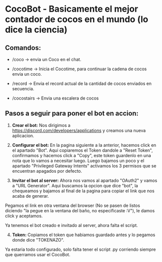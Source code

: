 # CocoBot - Basicamente el mejor contador de cocos en el mundo (lo dice la ciencia)


## Comandos:

* /coco -> envia un Coco en el chat.

* /cocotime -> Inicia el Cocotime, para continuar la cadena de cocos envia un coco.

* /record -> Envia el record actual de la cantidad de cocos enviados en secuencia.

* /cocostairs -> Envia una escalera de cocos


## Pasos a seguir para poner el bot en accion:

1. **Crear el bot:** Nos dirigimos a https://discord.com/developers/applications y creamos una nueva aplicacion.

2. **Configurar el bot:** En la pagina siguiente a la anterior, hacemos click en el apartado "Bot". Aqui copiaremos el Token dandole a "Reset Token", confirmamos y hacemos click a "Copy", este token guardenlo en una nota que lo vamos a necesitar luego. Luego bajamos un poco y el apartado "Privileged Gateway Intents" activamos los 3 permisos que se encuentran apagados por defecto. 

3. **Invitar el bot al server:** Ahora nos vamos al apartado "OAuth2" y vamos a "URL Generator". Aqui buscamos la opcion que dice "bot", la chequeamos y bajamos al final de la pagina para copiar el link que nos acaba de generar.  

Pegamos el link en otra ventana del browser (No se pasen de listos diciendo "la pegue en la ventana del baño, no especificaste :V"), le damos click y aceptamos.

Ya tenemos el bot creado e invitado al server, ahora falta el script.

4. **Token:** Copiamos el token que habiamos guardado antes y lo pegamos donde dice "TOKENAZO".

Ya estaria todo configurado, solo falta tener el script .py corriendo siempre que querramos usar el CocoBot.  